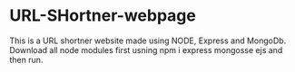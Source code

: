 # URL-SHortner-webpage
This is a URL shortner website made using NODE, Express and MongoDb.
Download all node modules first usning npm i express mongosse ejs and then run.
